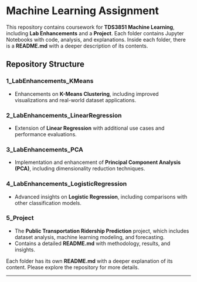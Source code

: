 # Machine Learning Assignment

This repository contains coursework for **TDS3851 Machine Learning**, including **Lab Enhancements** and a **Project**. Each folder contains Jupyter Notebooks with code, analysis, and explanations. Inside each folder, there is a **README.md** with a deeper description of its contents.

## Repository Structure

### 1_LabEnhancements_KMeans
- Enhancements on **K-Means Clustering**, including improved visualizations and real-world dataset applications.

### 2_LabEnhancements_LinearRegression
- Extension of **Linear Regression** with additional use cases and performance evaluations.

### 3_LabEnhancements_PCA
- Implementation and enhancement of **Principal Component Analysis (PCA)**, including dimensionality reduction techniques.

### 4_LabEnhancements_LogisticRegression
- Advanced insights on **Logistic Regression**, including comparisons with other classification models.

### 5_Project
- The **Public Transportation Ridership Prediction** project, which includes dataset analysis, machine learning modeling, and forecasting.
- Contains a detailed **README.md** with methodology, results, and insights.

Each folder has its own **README.md** with a deeper explanation of its content. Please explore the repository for more details.

---
